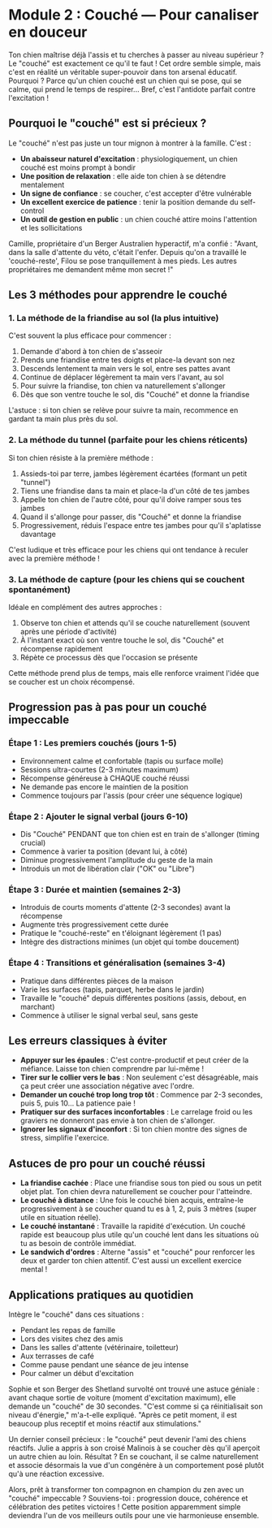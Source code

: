 # Module 2 : Couché — Pour canaliser en douceur

Ton chien maîtrise déjà l'assis et tu cherches à passer au niveau supérieur ? Le "couché" est exactement ce qu'il te faut ! Cet ordre semble simple, mais c'est en réalité un véritable super-pouvoir dans ton arsenal éducatif. Pourquoi ? Parce qu'un chien couché est un chien qui se pose, qui se calme, qui prend le temps de respirer... Bref, c'est l'antidote parfait contre l'excitation !

## Pourquoi le "couché" est si précieux ?

Le "couché" n'est pas juste un tour mignon à montrer à la famille. C'est :

- **Un abaisseur naturel d'excitation** : physiologiquement, un chien couché est moins prompt à bondir
- **Une position de relaxation** : elle aide ton chien à se détendre mentalement
- **Un signe de confiance** : se coucher, c'est accepter d'être vulnérable
- **Un excellent exercice de patience** : tenir la position demande du self-control
- **Un outil de gestion en public** : un chien couché attire moins l'attention et les sollicitations

Camille, propriétaire d'un Berger Australien hyperactif, m'a confié : "Avant, dans la salle d'attente du véto, c'était l'enfer. Depuis qu'on a travaillé le 'couché-reste', Filou se pose tranquillement à mes pieds. Les autres propriétaires me demandent même mon secret !"

## Les 3 méthodes pour apprendre le couché

### 1. La méthode de la friandise au sol (la plus intuitive)

C'est souvent la plus efficace pour commencer :

1. Demande d'abord à ton chien de s'asseoir
2. Prends une friandise entre tes doigts et place-la devant son nez
3. Descends lentement ta main vers le sol, entre ses pattes avant
4. Continue de déplacer légèrement ta main vers l'avant, au sol
5. Pour suivre la friandise, ton chien va naturellement s'allonger
6. Dès que son ventre touche le sol, dis "Couché" et donne la friandise

L'astuce : si ton chien se relève pour suivre ta main, recommence en gardant ta main plus près du sol.

### 2. La méthode du tunnel (parfaite pour les chiens réticents)

Si ton chien résiste à la première méthode :

1. Assieds-toi par terre, jambes légèrement écartées (formant un petit "tunnel")
2. Tiens une friandise dans ta main et place-la d'un côté de tes jambes
3. Appelle ton chien de l'autre côté, pour qu'il doive ramper sous tes jambes
4. Quand il s'allonge pour passer, dis "Couché" et donne la friandise
5. Progressivement, réduis l'espace entre tes jambes pour qu'il s'aplatisse davantage

C'est ludique et très efficace pour les chiens qui ont tendance à reculer avec la première méthode !

### 3. La méthode de capture (pour les chiens qui se couchent spontanément)

Idéale en complément des autres approches :

1. Observe ton chien et attends qu'il se couche naturellement (souvent après une période d'activité)
2. À l'instant exact où son ventre touche le sol, dis "Couché" et récompense rapidement
3. Répète ce processus dès que l'occasion se présente

Cette méthode prend plus de temps, mais elle renforce vraiment l'idée que se coucher est un choix récompensé.

## Progression pas à pas pour un couché impeccable

### Étape 1 : Les premiers couchés (jours 1-5)

- Environnement calme et confortable (tapis ou surface molle)
- Sessions ultra-courtes (2-3 minutes maximum)
- Récompense généreuse à CHAQUE couché réussi
- Ne demande pas encore le maintien de la position
- Commence toujours par l'assis (pour créer une séquence logique)

### Étape 2 : Ajouter le signal verbal (jours 6-10)

- Dis "Couché" PENDANT que ton chien est en train de s'allonger (timing crucial)
- Commence à varier ta position (devant lui, à côté)
- Diminue progressivement l'amplitude du geste de la main
- Introduis un mot de libération clair ("OK" ou "Libre")

### Étape 3 : Durée et maintien (semaines 2-3)

- Introduis de courts moments d'attente (2-3 secondes) avant la récompense
- Augmente très progressivement cette durée
- Pratique le "couché-reste" en t'éloignant légèrement (1 pas)
- Intègre des distractions minimes (un objet qui tombe doucement)

### Étape 4 : Transitions et généralisation (semaines 3-4)

- Pratique dans différentes pièces de la maison
- Varie les surfaces (tapis, parquet, herbe dans le jardin)
- Travaille le "couché" depuis différentes positions (assis, debout, en marchant)
- Commence à utiliser le signal verbal seul, sans geste

## Les erreurs classiques à éviter

- **Appuyer sur les épaules** : C'est contre-productif et peut créer de la méfiance. Laisse ton chien comprendre par lui-même !
- **Tirer sur le collier vers le bas** : Non seulement c'est désagréable, mais ça peut créer une association négative avec l'ordre.
- **Demander un couché trop long trop tôt** : Commence par 2-3 secondes, puis 5, puis 10... La patience paie !
- **Pratiquer sur des surfaces inconfortables** : Le carrelage froid ou les graviers ne donneront pas envie à ton chien de s'allonger.
- **Ignorer les signaux d'inconfort** : Si ton chien montre des signes de stress, simplifie l'exercice.

## Astuces de pro pour un couché réussi

- **La friandise cachée** : Place une friandise sous ton pied ou sous un petit objet plat. Ton chien devra naturellement se coucher pour l'atteindre.
- **Le couché à distance** : Une fois le couché bien acquis, entraîne-le progressivement à se coucher quand tu es à 1, 2, puis 3 mètres (super utile en situation réelle).
- **Le couché instantané** : Travaille la rapidité d'exécution. Un couché rapide est beaucoup plus utile qu'un couché lent dans les situations où tu as besoin de contrôle immédiat.
- **Le sandwich d'ordres** : Alterne "assis" et "couché" pour renforcer les deux et garder ton chien attentif. C'est aussi un excellent exercice mental !

## Applications pratiques au quotidien

Intègre le "couché" dans ces situations :
- Pendant les repas de famille
- Lors des visites chez des amis
- Dans les salles d'attente (vétérinaire, toiletteur)
- Aux terrasses de café
- Comme pause pendant une séance de jeu intense
- Pour calmer un début d'excitation

Sophie et son Berger des Shetland survolté ont trouvé une astuce géniale : avant chaque sortie de voiture (moment d'excitation maximum), elle demande un "couché" de 30 secondes. "C'est comme si ça réinitialisait son niveau d'énergie," m'a-t-elle expliqué. "Après ce petit moment, il est beaucoup plus receptif et moins réactif aux stimulations."

Un dernier conseil précieux : le "couché" peut devenir l'ami des chiens réactifs. Julie a appris à son croisé Malinois à se coucher dès qu'il aperçoit un autre chien au loin. Résultat ? En se couchant, il se calme naturellement et associe désormais la vue d'un congénère à un comportement posé plutôt qu'à une réaction excessive.

Alors, prêt à transformer ton compagnon en champion du zen avec un "couché" impeccable ? Souviens-toi : progression douce, cohérence et célébration des petites victoires ! Cette position apparemment simple deviendra l'un de vos meilleurs outils pour une vie harmonieuse ensemble. 